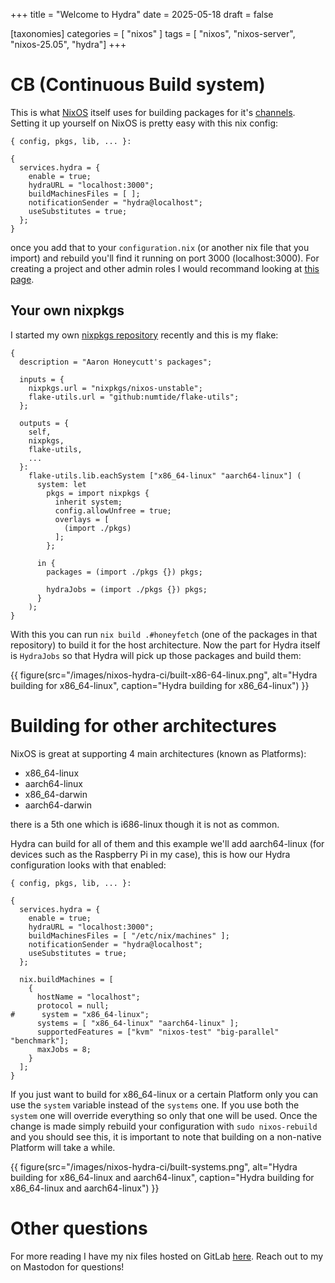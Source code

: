 +++
title = "Welcome to Hydra"
date = 2025-05-18
draft = false

[taxonomies]
categories = [ "nixos" ]
tags = [ "nixos", "nixos-server", "nixos-25.05", "hydra"]
+++

# CB (Continuous Build system)

This is what [NixOS](https://hydra.nixos.org/) itself uses for building packages for it's [channels](https://nixos.wiki/wiki/Nix_channels). Setting it up yourself on NixOS is pretty easy with this nix config:

```nix,linenos
{ config, pkgs, lib, ... }:

{
  services.hydra = {
    enable = true;
    hydraURL = "localhost:3000";
    buildMachinesFiles = [ ];
    notificationSender = "hydra@localhost";
    useSubstitutes = true;
  };
}
```

once you add that to your `configuration.nix` (or another nix file that you import) and rebuild you'll find it running on port 3000 (localhost:3000). For creating a project and other admin roles I would recommand looking at [this page](https://nixos.wiki/wiki/Hydra).

## Your own nixpkgs

I started my own [nixpkgs repository](https://gitlab.com/ahoneybun-nix/nixpkgs) recently and this is my flake:

```nix,linenos
{
  description = "Aaron Honeycutt's packages";

  inputs = {
    nixpkgs.url = "nixpkgs/nixos-unstable";
    flake-utils.url = "github:numtide/flake-utils";
  };

  outputs = {
    self,
    nixpkgs,
    flake-utils,
    ...
  }:
    flake-utils.lib.eachSystem ["x86_64-linux" "aarch64-linux"] (
      system: let
        pkgs = import nixpkgs {
          inherit system;
          config.allowUnfree = true;
          overlays = [
            (import ./pkgs)
          ];
        };

      in {
        packages = (import ./pkgs {}) pkgs;

        hydraJobs = (import ./pkgs {}) pkgs;
      }
    );
}
```

With this you can run `nix build .#honeyfetch` (one of the packages in that repository) to build it for the host architecture. Now the part for Hydra itself is `HydraJobs` so that Hydra will pick up those packages and build them:

{{ figure(src="/images/nixos-hydra-ci/built-x86-64-linux.png", alt="Hydra building for x86_64-linux", caption="Hydra building for x86_64-linux") }}

# Building for other architectures

NixOS is great at supporting 4 main architectures (known as Platforms):

- x86_64-linux
- aarch64-linux
- x86_64-darwin
- aarch64-darwin

there is a 5th one which is i686-linux though it is not as common.

Hydra can build for all of them and this example we'll add aarch64-linux (for devices such as the Raspberry Pi in my case), this is how our Hydra configuration looks with that enabled:

```nix,linenos
{ config, pkgs, lib, ... }:

{
  services.hydra = {
    enable = true;
    hydraURL = "localhost:3000";
    buildMachinesFiles = [ "/etc/nix/machines" ];
    notificationSender = "hydra@localhost";
    useSubstitutes = true;
  };

  nix.buildMachines = [
    {
      hostName = "localhost";
      protocol = null;
#      system = "x86_64-linux";
      systems = [ "x86_64-linux" "aarch64-linux" ];
      supportedFeatures = ["kvm" "nixos-test" "big-parallel" "benchmark"];
      maxJobs = 8;
    }
  ];
}
```

If you just want to build for x86_64-linux or a certain Platform only you can use the `system` variable instead of the `systems` one. If you use both the `system` one will override everything so only that one will be used. Once the change is made simply rebuild your configuration with `sudo nixos-rebuild` and you should see this, it is important to note that building on a non-native Platform will take a while. 

{{ figure(src="/images/nixos-hydra-ci/built-systems.png", alt="Hydra building for x86_64-linux and aarch64-linux", caption="Hydra building for x86_64-linux and aarch64-linux") }}

# Other questions

For more reading I have my nix files hosted on GitLab [here](https://gitlab.com/ahoneybun-nix/nix-configs/-/tree/main/homelab). Reach out to my on Mastodon for questions!
